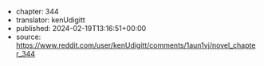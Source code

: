 - chapter: 344
- translator: kenUdigitt
- published: 2024-02-19T13:16:51+00:00
- source: https://www.reddit.com/user/kenUdigitt/comments/1aun1vj/novel_chapter_344
